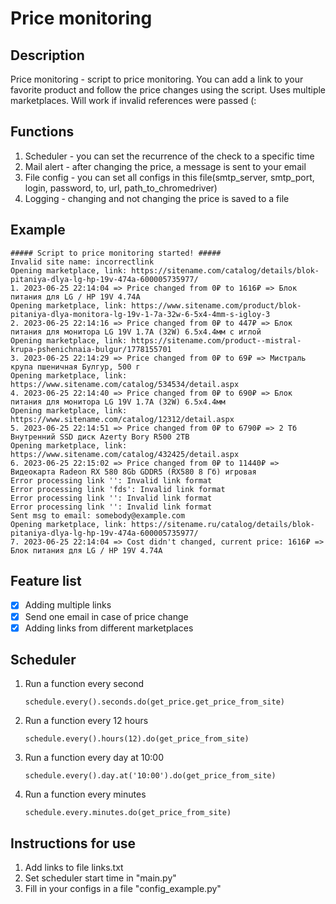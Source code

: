 # Price monitoring 

## Description
Price monitoring - script to price monitoring. You can add a link to your favorite product and 
follow the price changes using the script. Uses multiple marketplaces. Will work if invalid references were passed (:

## Functions
1. Scheduler - you can set the recurrence of the check to a specific time
2. Mail alert - after changing the price, a message is sent to your email
3. File config - you can set all configs in this file(smtp_server, smtp_port, login, password, 
to, url, path_to_chromedriver)
4. Logging - changing and not changing the price is saved to a file

## Example
```
##### Script to price monitoring started! #####
Invalid site name: incorrectlink
Opening marketplace, link: https://sitename.com/catalog/details/blok-pitaniya-dlya-lg-hp-19v-474a-600005735977/
1. 2023-06-25 22:14:04 => Price changed from 0₽ to 1616₽ => Блок питания для LG / HP 19V 4.74A
Opening marketplace, link: https://www.sitename.com/product/blok-pitaniya-dlya-monitora-lg-19v-1-7a-32w-6-5x4-4mm-s-igloy-3
2. 2023-06-25 22:14:16 => Price changed from 0₽ to 447₽ => Блок питания для монитора LG 19V 1.7A (32W) 6.5x4.4мм с иглой
Opening marketplace, link: https://sitename.com/product--mistral-krupa-pshenichnaia-bulgur/1778155701
3. 2023-06-25 22:14:29 => Price changed from 0₽ to 69₽ => Мистраль крупа пшеничная Булгур, 500 г
Opening marketplace, link: https://www.sitename.com/catalog/534534/detail.aspx
4. 2023-06-25 22:14:40 => Price changed from 0₽ to 690₽ => Блок питания для монитора LG 19V 1.7A (32W) 6.5x4.4мм
Opening marketplace, link: https://www.sitename.com/catalog/12312/detail.aspx
5. 2023-06-25 22:14:51 => Price changed from 0₽ to 6790₽ => 2 Тб Внутренний SSD диск Azerty Bory R500 2TB
Opening marketplace, link: https://www.sitename.com/catalog/432425/detail.aspx
6. 2023-06-25 22:15:02 => Price changed from 0₽ to 11440₽ => Видеокарта Radeon RX 580 8Gb GDDR5 (RX580 8 Гб) игровая
Error processing link '': Invalid link format
Error processing link 'fds': Invalid link format
Error processing link '': Invalid link format
Error processing link '': Invalid link format
Sent msg to email: somebody@example.com
Opening marketplace, link: https://sitename.ru/catalog/details/blok-pitaniya-dlya-lg-hp-19v-474a-600005735977/
7. 2023-06-25 22:14:04 => Cost didn't changed, current price: 1616₽ => Блок питания для LG / HP 19V 4.74A
```
## Feature list
- [x] Adding multiple links
- [x] Send one email in case of price change
- [x] Adding links from different marketplaces

## Scheduler
1. Run a function every second
    ```
    schedule.every().seconds.do(get_price.get_price_from_site)
    ```
    
2. Run a function every 12 hours
    ```
    schedule.every().hours(12).do(get_price_from_site)
    ```
    
3. Run a function every day at 10:00
    ```
    schedule.every().day.at('10:00').do(get_price_from_site)
    ```
4. Run a function every minutes
    ```
    schedule.every.minutes.do(get_price_from_site)
    ```
   
## Instructions for use
1. Add links to file links.txt
2. Set scheduler start time in "main.py"
3. Fill in your configs in a file "config_example.py"